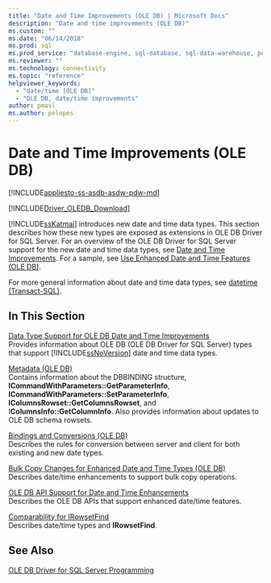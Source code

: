 ```yaml
---
title: "Date and Time Improvements (OLE DB) | Microsoft Docs"
description: "Date and time improvements (OLE DB)"
ms.custom: ""
ms.date: "06/14/2018"
ms.prod: sql
ms.prod_service: "database-engine, sql-database, sql-data-warehouse, pdw"
ms.reviewer: ""
ms.technology: connectivity
ms.topic: "reference"
helpviewer_keywords: 
  - "date/time [OLE DB]"
  - "OLE DB, date/time improvements"
author: pmasl
ms.author: pelopes
---
```

# Date and Time Improvements (OLE DB)
[!INCLUDE[appliesto-ss-asdb-asdw-pdw-md](../../../includes/appliesto-ss-asdb-asdw-pdw-md.md)]

[!INCLUDE[Driver_OLEDB_Download](../../../includes/driver_oledb_download.md)]

  [!INCLUDE[ssKatmai](../../../includes/sskatmai-md.md)] introduces new date and time data types. This section describes how these new types are exposed as extensions in OLE DB Driver for SQL Server. For an overview of the OLE DB Driver for SQL Server support for the new date and time data types, see [Date and Time Improvements](../../oledb/features/date-and-time-improvements.md). For a sample, see [Use Enhanced Date and Time Features &#40;OLE DB&#41;](../../oledb/ole-db-how-to/use-enhanced-date-and-time-features-ole-db.md).  
  
 For more general information about date and time data types, see [datetime &#40;Transact-SQL&#41;](../../../t-sql/data-types/datetime-transact-sql.md).  
  
## In This Section  
 [Data Type Support for OLE DB Date and Time Improvements](../../oledb/ole-db-date-time/data-type-support-for-ole-db-date-and-time-improvements.md)  
 Provides information about OLE DB (OLE DB Driver for SQL Server) types that support [!INCLUDE[ssNoVersion](../../../includes/ssnoversion-md.md)] date and time data types.  
  
 [Metadata &#40;OLE DB&#41;](../../oledb/ole-db-date-time/metadata-parameter-and-rowset.md)  
 Contains information about the DBBINDING structure, **ICommandWithParameters::GetParameterInfo**, **ICommandWithParameters::SetParameterInfo**, **IColumnsRowset::GetColumnsRowset**, and I**ColumnsInfo::GetColumnInfo**. Also provides information about updates to OLE DB schema rowsets.  
  
 [Bindings and Conversions &#40;OLE DB&#41;](../../oledb/ole-db-date-time/conversions-ole-db.md)  
 Describes the rules for conversion between server and client for both existing and new date types.  
  
 [Bulk Copy Changes for Enhanced Date and Time Types &#40;OLE DB&#41;](../../oledb/ole-db-date-time/bulk-copy-changes-for-enhanced-date-and-time-types-ole-db.md)  
 Describes date/time enhancements to support bulk copy operations.  
  
 [OLE DB API Support for Date and Time Enhancements](../../oledb/ole-db-date-time/ole-db-api-support-for-date-and-time-enhancements.md)  
 Describes the OLE DB APIs that support enhanced date/time features.  
  
 [Comparability for IRowsetFind](../../oledb/ole-db-date-time/comparability-for-irowsetfind.md)  
 Describes date/time types and **IRowsetFind**.  
 
  
## See Also  
 [OLE DB Driver for SQL Server Programming](../../oledb/ole-db/oledb-driver-for-sql-server-programming.md)  
  
  
